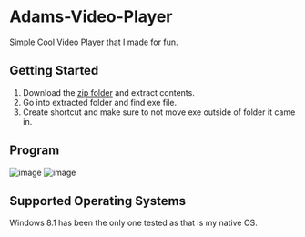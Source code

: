 # Adams-Video-Player
Simple Cool Video Player that I made for fun.

## Getting Started
1. Download the [zip folder]() and extract contents.
2. Go into extracted folder and find exe file.
3. Create shortcut and make sure to not move exe outside of folder it came in.

## Program
![image](https://user-images.githubusercontent.com/105338348/222893763-74699854-6a7e-43f9-a70c-52c5550ded11.png)
![image](https://user-images.githubusercontent.com/105338348/222893819-b9568705-043b-4dd5-8245-6444eee6ef63.png)

## Supported Operating Systems
Windows 8.1 has been the only one tested as that is my native OS.
